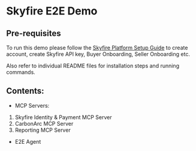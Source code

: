 # Skyfire E2E Demo

## Pre-requisites
To run this demo please follow the [Skyfire Platform Setup Guide](https://docs.google.com/document/d/1y0Z-Kf7JAue-N2aJR_AROtuXmoFqYNZQohczDLynwBo/edit?usp=sharing) to create account, create Skyfire API key, Buyer Onboarding, Seller Onboarding etc.

Also refer to individual README files for installation steps and running commands.

## Contents: 

- MCP Servers:

1. Skyfire Identity & Payment MCP Server
2. CarbonArc MCP Server
3. Reporting MCP Server

- E2E Agent